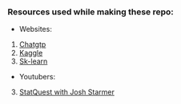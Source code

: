 ### Resources used while making these repo:

* Websites:

1. [Chatgtp](https://chatgpt.com)
2. [Kaggle](https://www.kaggle.com)
3. [Sk-learn](https://scikit-learn.org/stable/)

* Youtubers:
  
3. [StatQuest with Josh Starmer](https://www.youtube.com/@statquest)
